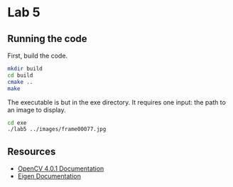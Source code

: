# Lab 5

## Running the code
First, build the code.
```bash
mkdir build
cd build
cmake ..
make
```

The executable is but in the exe directory. It requires one input: the path to an
image to display.
```bash
cd exe
./lab5 ../images/frame00077.jpg
```

## Resources
- [OpenCV 4.0.1 Documentation](https://docs.opencv.org/4.0.1/)
- [Eigen Documentation](http://eigen.tuxfamily.org/dox/)
